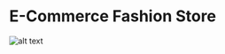 # E-Commerce Fashion Store
![alt text](https://raw.githubusercontent.com/tikarammardi/ecomm_project/trigger/path/to/shop.png)